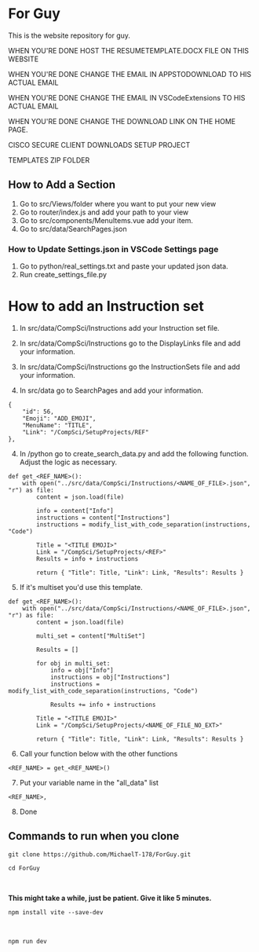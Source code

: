 # For Guy

This is the website repository for guy.

WHEN YOU'RE DONE HOST THE RESUMETEMPLATE.DOCX FILE ON THIS WEBSITE

WHEN YOU'RE DONE CHANGE THE EMAIL IN APPSTODOWNLOAD TO HIS ACTUAL EMAIL

WHEN YOU'RE DONE CHANGE THE EMAIL IN VSCodeExtensions TO HIS ACTUAL EMAIL

WHEN YOU'RE DONE CHANGE THE DOWNLOAD LINK ON THE HOME PAGE.

CISCO SECURE CLIENT DOWNLOADS SETUP PROJECT

TEMPLATES ZIP FOLDER

## How to Add a Section 

1. Go to src/Views/folder where you want to put your new view 
2. Go to router/index.js and add your path to your view 
3. Go to src/components/MenuItems.vue add your item.
4. Go to src/data/SearchPages.json

### How to Update Settings.json in VSCode Settings page

1. Go to python/real_settings.txt and paste your updated json data.
2. Run create_settings_file.py


# How to add an Instruction set

1. In src/data/CompSci/Instructions add your Instruction set file.

2. In src/data/CompSci/Instructions go to the DisplayLinks file and add your information.

3. In src/data/CompSci/Instructions go the InstructionSets file and add your information.

3. In src/data go to SearchPages and add your information.
```
{
    "id": 56,
    "Emoji": "ADD_EMOJI",
    "MenuName": "TITLE",
    "Link": "/CompSci/SetupProjects/REF"
},
```



4. In /python go to create_search_data.py and add the following function. Adjust the logic as necessary.

```
def get_<REF_NAME>():
	with open("../src/data/CompSci/Instructions/<NAME_OF_FILE>.json", "r") as file:
		content = json.load(file)

		info = content["Info"]
		instructions = content["Instructions"]
		instructions = modify_list_with_code_separation(instructions, "Code")

		Title = "<TITLE EMOJI>"
		Link = "/CompSci/SetupProjects/<REF>"
		Results = info + instructions

		return { "Title": Title, "Link": Link, "Results": Results }
```

5. If it's multiset you'd use this template.

```
def get_<REF_NAME>():
    with open("../src/data/CompSci/Instructions/<NAME_OF_FILE>.json", "r") as file:
        content = json.load(file)
		
        multi_set = content["MultiSet"]

        Results = []

        for obj in multi_set:
            info = obj["Info"]
            instructions = obj["Instructions"]
            instructions = modify_list_with_code_separation(instructions, "Code")

            Results += info + instructions

        Title = "<TITLE EMOJI>"
        Link = "/CompSci/SetupProjects/<NAME_OF_FILE_NO_EXT>"
        
        return { "Title": Title, "Link": Link, "Results": Results }
```

6. Call your function below with the other functions

```
<REF_NAME> = get_<REF_NAME>()
```

7. Put your variable name in the "all_data" list 

```
<REF_NAME>,
```

8. Done











## Commands to run when you clone

```
git clone https://github.com/MichaelT-178/ForGuy.git
```

```
cd ForGuy
```
<br>

**This might take a while, just be patient. Give it like 5 minutes.**
```
npm install vite --save-dev
```

<br>

```
npm run dev
```